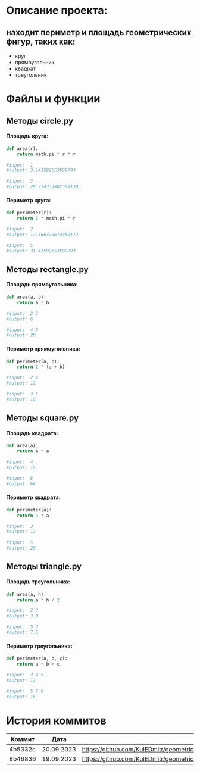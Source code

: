 # Описание проекта: 
## находит периметр и площадь геометрических фигур, таких как:
- круг
- прямоугольник
- квадрат
- треугольник
# Файлы и функции
## Методы circle.py
#### Площадь круга:
```python
def area(r):
    return math.pi * r * r

#input:  1
#output: 3.141592653589793

#input:  3
#output: 28.274333882308138
```

#### Периметр круга:
```python
def perimeter(r):
    return 2 * math.pi * r

#input:  2
#output: 12.566370614359172

#input:  5
#output: 31.41592653589793
```

## Методы rectangle.py
#### Площадь прямоугольника:
```python
def area(a, b): 
    return a * b 

#input:  2 3
#output: 6

#input:  4 5
#output: 20
```

#### Периметр прямоугольника:
```python
def perimeter(a, b): 
    return 2 * (a + b)

#input:  2 4
#output: 12

#input:  3 5
#output: 16
```

## Методы square.py
#### Площадь квадрата:
```python
def area(a):
    return a * a

#input:  4
#output: 16

#input:  8
#output: 64
```

#### Периметр квадрата:
```python
def perimeter(a):
    return 4 * a

#input:  3
#output: 12

#input:  5
#output: 20
```

## Методы triangle.py
#### Площадь треугольника:
```python
def area(a, h): 
    return a * h / 2 

#input:  2 3
#output: 3.0

#input:  5 3
#output: 7.5
```

#### Периметр треугольника:
```python
def perimeter(a, b, c): 
    return a + b + c  

#input:  3 4 5
#output: 12

#input:  5 5 6
#output: 16
```
# История коммитов
| Коммит |Дата|Ссылка на коммит|
| ----------- | ----------- | ----------- |
| 4b5332c    |20.09.2023   |https://github.com/KulEDmitr/geometric_lib/commit/4b5332c78d202dcda75c3042ef856166723a6deb|
| 8b46836    |19.09.2023   |https://github.com/KulEDmitr/geometric_lib/commit/8b46836837050ff60ad96eede52245bf0237e082|